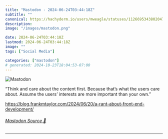 ```yaml
---
title: "Mastodon - 2024-06-24T03:44:18Z"
subtitle: ""
canonical: https://hachyderm.io/users/mweagle/statuses/112669534380204762
description:
image: "/images/mastodon.png"

date: 2024-06-24T03:44:18Z
lastmod: 2024-06-24T03:44:18Z
image: ""
tags: ["Social Media"]

categories: ["mastodon"]
# generated: 2024-10-23T18:04:53-07:00
---
```

![Mastodon](/images/mastodon.png)

<p>“Think and care about the content first. Because that’s what the users care about. Assume the users’ interests are more important than your own.”</p><p><a href="https://blog.frankmtaylor.com/2024/06/20/a-rant-about-front-end-development/" target="_blank" rel="nofollow noopener noreferrer" translate="no"><span class="invisible">https://</span><span class="ellipsis">blog.frankmtaylor.com/2024/06/</span><span class="invisible">20/a-rant-about-front-end-development/</span></a></p>


###### [Mastodon Source 🐘](https://hachyderm.io/@mweagle/112669534380204762)

___
